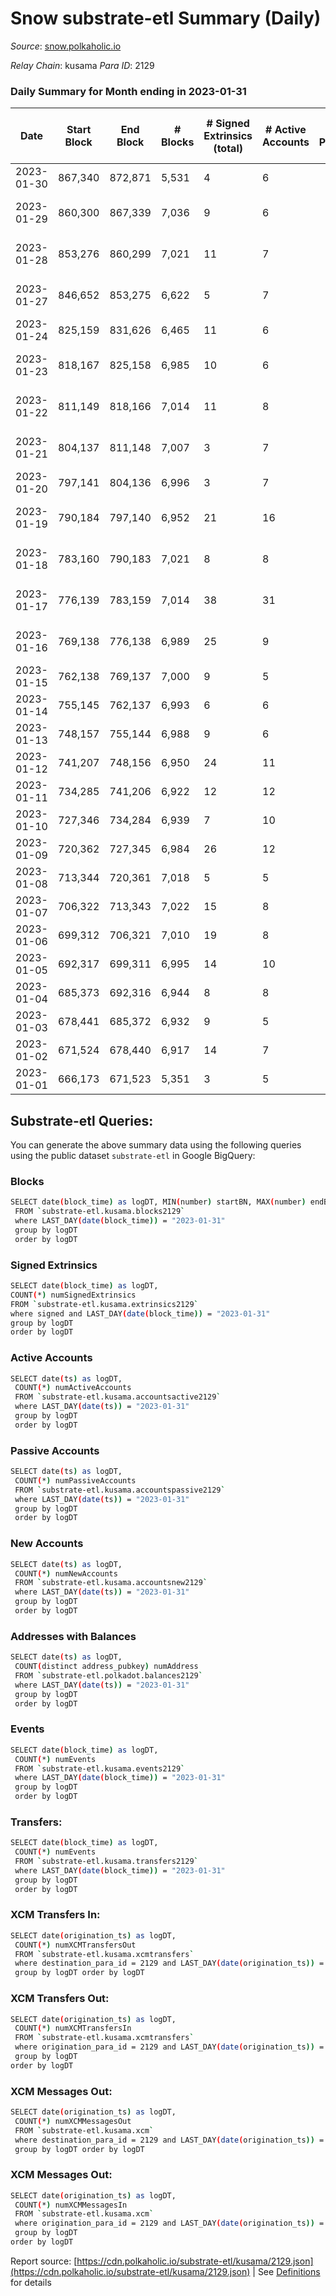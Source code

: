 # Snow substrate-etl Summary (Daily)

_Source_: [snow.polkaholic.io](https://snow.polkaholic.io)

*Relay Chain*: kusama
*Para ID*: 2129



### Daily Summary for Month ending in 2023-01-31


| Date | Start Block | End Block | # Blocks | # Signed Extrinsics (total) | # Active Accounts | # Passive | # New | # Addresses with Balances | # Events | # Transfers | # XCM Transfers In | # XCM Transfers Out | # XCM In | # XCM Out | Issues | 
| ---- | ----------- | --------- | -------- | --------------------------- | ----------------- | --------- | ----- | ------------------------- | -------- | ----------- | ------------------ | ------------------- | -------- | --------- | ------ |
| 2023-01-30 | 867,340 | 872,871 | 5,531 | 4 | 6 |  |  |  | 16,674 | 4  |   |   |  |  |  |
| 2023-01-29 | 860,300 | 867,339 | 7,036 | 9 | 6 |  |  |  | 22,849 | 15  |   |   |  |  | 4 missing (0.06%) |
| 2023-01-28 | 853,276 | 860,299 | 7,021 | 11 | 7 |  |  |  | 21,254 | 11  |   |   |  |  | 3 missing (0.04%) |
| 2023-01-27 | 846,652 | 853,275 | 6,622 | 5 | 7 |  |  |  | 20,473 | 17  |   |   |  |  | 2 missing (0.03%) |
| 2023-01-24 | 825,159 | 831,626 | 6,465 | 11 | 6 |  |  |  | 20,348 | 25  |   |   |  |  |  |
| 2023-01-23 | 818,167 | 825,158 | 6,985 | 10 | 6 |  |  |  | 21,470 | 16  |   |   |  |  | 7 missing (0.10%) |
| 2023-01-22 | 811,149 | 818,166 | 7,014 | 11 | 8 |  |  | 5,580 | 21,236 | 17  |   |   |  |  | 4 missing (0.06%) |
| 2023-01-21 | 804,137 | 811,148 | 7,007 | 3 | 7 |  |  |  | 22,922 | 15  |   |   |  |  | 5 missing (0.07%) |
| 2023-01-20 | 797,141 | 804,136 | 6,996 | 3 | 7 |  |  |  | 21,165 | 10  |   |   |  |  |  |
| 2023-01-19 | 790,184 | 797,140 | 6,952 | 21 | 16 |  |  |  | 21,587 | 38  |   |   |  |  | 5 missing (0.07%) |
| 2023-01-18 | 783,160 | 790,183 | 7,021 | 8 | 8 |  |  |  | 21,349 | 16  |   |   |  |  | 3 missing (0.04%) |
| 2023-01-17 | 776,139 | 783,159 | 7,014 | 38 | 31 |  |  |  | 21,915 | 54  |   |   |  |  | 7 missing (0.10%) |
| 2023-01-16 | 769,138 | 776,138 | 6,989 | 25 | 9 |  |  |  | 21,174 | 19  |   |   |  |  | 12 missing (0.17%) |
| 2023-01-15 | 762,138 | 769,137 | 7,000 | 9 | 5 |  |  |  | 21,484 | 20  |   |   |  |  |  |
| 2023-01-14 | 755,145 | 762,137 | 6,993 | 6 | 6 |  |  |  | 21,199 | 10  |   |   |  |  |  |
| 2023-01-13 | 748,157 | 755,144 | 6,988 | 9 | 6 |  |  |  | 21,596 | 24  |   |   |  |  |  |
| 2023-01-12 | 741,207 | 748,156 | 6,950 | 24 | 11 |  |  |  | 21,539 | 43  |   |   |  |  |  |
| 2023-01-11 | 734,285 | 741,206 | 6,922 | 12 | 12 |  |  |  | 21,541 | 47  |   |   |  |  |  |
| 2023-01-10 | 727,346 | 734,284 | 6,939 | 7 | 10 |  |  |  | 21,065 | 19  |   |   |  |  |  |
| 2023-01-09 | 720,362 | 727,345 | 6,984 | 26 | 12 |  |  |  | 21,215 | 18  |   |   |  |  |  |
| 2023-01-08 | 713,344 | 720,361 | 7,018 | 5 | 5 |  |  |  | 21,119 | 5  |   |   |  |  |  |
| 2023-01-07 | 706,322 | 713,343 | 7,022 | 15 | 8 |  |  | 5,485 | 21,216 | 13  |   |   |  |  |  |
| 2023-01-06 | 699,312 | 706,321 | 7,010 | 19 | 8 |  |  |  | 21,276 | 25  |   |   |  |  |  |
| 2023-01-05 | 692,317 | 699,311 | 6,995 | 14 | 10 |  |  |  | 21,133 | 15  |   |   |  |  |  |
| 2023-01-04 | 685,373 | 692,316 | 6,944 | 8 | 8 |  |  |  | 20,980 | 8  |   |   |  |  |  |
| 2023-01-03 | 678,441 | 685,372 | 6,932 | 9 | 5 |  |  |  | 20,928 | 10  |   |   |  |  |  |
| 2023-01-02 | 671,524 | 678,440 | 6,917 | 14 | 7 |  |  |  | 21,301 | 24  |   |   |  |  |  |
| 2023-01-01 | 666,173 | 671,523 | 5,351 | 3 | 5 |  |  | 5,432 | 16,104 | 3  |   |   |  |  |  |

## Substrate-etl Queries:
You can generate the above summary data using the following queries using the public dataset `substrate-etl` in Google BigQuery:

### Blocks
```bash
SELECT date(block_time) as logDT, MIN(number) startBN, MAX(number) endBN, COUNT(*) numBlocks 
 FROM `substrate-etl.kusama.blocks2129`  
 where LAST_DAY(date(block_time)) = "2023-01-31" 
 group by logDT 
 order by logDT
```

### Signed Extrinsics
```bash
SELECT date(block_time) as logDT, 
COUNT(*) numSignedExtrinsics 
FROM `substrate-etl.kusama.extrinsics2129`  
where signed and LAST_DAY(date(block_time)) = "2023-01-31" 
group by logDT 
order by logDT
```

### Active Accounts
```bash
SELECT date(ts) as logDT, 
 COUNT(*) numActiveAccounts 
 FROM `substrate-etl.kusama.accountsactive2129` 
 where LAST_DAY(date(ts)) = "2023-01-31" 
 group by logDT 
 order by logDT
```

### Passive Accounts
```bash
SELECT date(ts) as logDT, 
 COUNT(*) numPassiveAccounts 
 FROM `substrate-etl.kusama.accountspassive2129` 
 where LAST_DAY(date(ts)) = "2023-01-31" 
 group by logDT 
 order by logDT
```

### New Accounts
```bash
SELECT date(ts) as logDT, 
 COUNT(*) numNewAccounts 
 FROM `substrate-etl.kusama.accountsnew2129` 
 where LAST_DAY(date(ts)) = "2023-01-31" 
 group by logDT
 order by logDT
```

### Addresses with Balances
```bash
SELECT date(ts) as logDT,
 COUNT(distinct address_pubkey) numAddress 
 FROM `substrate-etl.polkadot.balances2129` 
 where LAST_DAY(date(ts)) = "2023-01-31" 
 group by logDT 
 order by logDT
```

### Events
```bash
SELECT date(block_time) as logDT, 
 COUNT(*) numEvents 
 FROM `substrate-etl.kusama.events2129` 
 where LAST_DAY(date(block_time)) = "2023-01-31" 
 group by logDT 
 order by logDT
```

### Transfers:
```bash
SELECT date(block_time) as logDT, 
 COUNT(*) numEvents 
 FROM `substrate-etl.kusama.transfers2129` 
 where LAST_DAY(date(block_time)) = "2023-01-31" 
 group by logDT 
 order by logDT
```

### XCM Transfers In:
```bash
SELECT date(origination_ts) as logDT, 
 COUNT(*) numXCMTransfersOut 
 FROM `substrate-etl.kusama.xcmtransfers` 
 where destination_para_id = 2129 and LAST_DAY(date(origination_ts)) = "2023-01-31" 
 group by logDT order by logDT
```

### XCM Transfers Out:
```bash
SELECT date(origination_ts) as logDT, 
 COUNT(*) numXCMTransfersIn 
 FROM `substrate-etl.kusama.xcmtransfers` 
 where origination_para_id = 2129 and LAST_DAY(date(origination_ts)) = "2023-01-31" 
 group by logDT 
order by logDT
```

### XCM Messages Out:
```bash
SELECT date(origination_ts) as logDT, 
 COUNT(*) numXCMMessagesOut 
 FROM `substrate-etl.kusama.xcm` 
 where destination_para_id = 2129 and LAST_DAY(date(origination_ts)) = "2023-01-31" 
 group by logDT order by logDT
```

### XCM Messages Out:
```bash
SELECT date(origination_ts) as logDT, 
 COUNT(*) numXCMMessagesIn 
 FROM `substrate-etl.kusama.xcm` 
 where origination_para_id = 2129 and LAST_DAY(date(origination_ts)) = "2023-01-31" 
 group by logDT 
order by logDT
```


Report source: [https://cdn.polkaholic.io/substrate-etl/kusama/2129.json](https://cdn.polkaholic.io/substrate-etl/kusama/2129.json) | See [Definitions](/DEFINITIONS.md) for details
